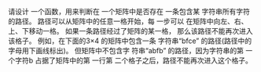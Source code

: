 请设计 一个函数，用来判断在 一个矩阵中是否存在 一条包含某 字符串所有字符的路径。
路径可以从矩阵中的任意一格开始，每 一步可以 在矩阵中向左、右、上、下移动一格。
如果一条路径经过了矩阵的某一格， 那么该路径不能再次进入该格子。
例如，在下面的3×4 的矩阵中包含一条 字符串“bfce” 的路径(路径中的字母用下画线标出)。
但矩阵中不包含字 符串“abfb” 的路径，因为字符串的第 一个字符b 占据了矩阵中的第 一行第 二个格子之后，路径不能再次进入这个格子。